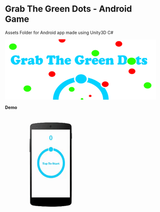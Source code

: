 # Grab The Green Dots - Android Game
<p>Assets Folder for Android app made using Unity3D C#</p> <b/>
<img src="FeatureGFX.png" alt="Feature gfx" width="500" height="200">


<b>Demo</b><br/>
<img src="ggd.gif" alt="Girl in a jacket" width="300" height="350">
